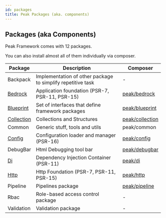 ```yaml
---
id: packages
title: Peak Packages (aka. components)
---
```


<h2>Packages <span class="small">(aka Components)</span></h2>

Peak Framework comes with 12 packages.

You can also install almost all of them individually via composer.

| Package | Description | Composer |
| --- | --- | --- |
| Backpack | Implementation of other package to simplify repetitive task | - |
| [Bedrock](bedrock) | Application foundation (PSR-7, PSR-11, PSR-15) | [peak/bedrock](https://packagist.org/packages/peak/bedrock) |
| [Blueprint](blueprint) | Set of interfaces that define framework packages | [peak/blueprint](https://packagist.org/packages/peak/blueprint) |
| [Collection](collection) | Collections and Structures | [peak/collection](https://packagist.org/packages/peak/collection) |
| Common | Generic stuff, tools and utils | peak/common |
| [Config](config) | Configuration loader and manager (PSR-16) | [peak/config](https://packagist.org/packages/peak/config) |
| DebugBar | Html Debugging tool bar | [peak/debugbar](https://packagist.org/packages/peak/debugbar) |
| [Di](di) | Dependency Injection Container (PSR-11) | [peak/di](https://packagist.org/packages/peak/di) |
| [Http](http) | Http Foundation (PSR-7, PSR-11, PSR-15) | [peak/http](https://packagist.org/packages/peak/http) |
| Pipeline | Pipelines package | [peak/pipeline](https://packagist.org/packages/peak/pipeline) |
| Rbac | Role-based access control package | - |
| Validation | Validation package | - |
